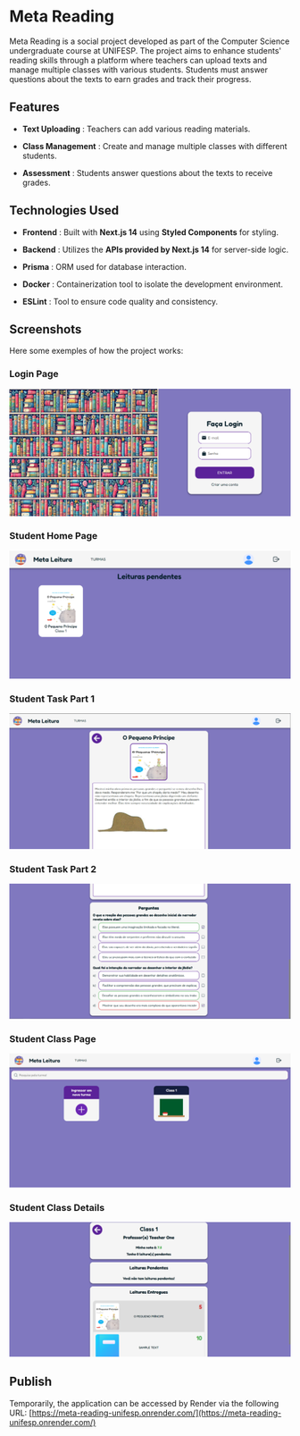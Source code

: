 # Meta Reading 

Meta Reading is a social project developed as part of the Computer Science undergraduate course at UNIFESP. The project aims to enhance students' reading skills through a platform where teachers can upload texts and manage multiple classes with various students. Students must answer questions about the texts to earn grades and track their progress.

## Features 
 
- **Text Uploading** : Teachers can add various reading materials.
 
- **Class Management** : Create and manage multiple classes with different students.
 
- **Assessment** : Students answer questions about the texts to receive grades.

## Technologies Used 
 
- **Frontend** : Built with **Next.js 14**  using **Styled Components**  for styling.
 
- **Backend** : Utilizes the **APIs provided by Next.js 14**  for server-side logic.
 
- **Prisma** : ORM used for database interaction.
 
- **Docker** : Containerization tool to isolate the development environment.
 
- **ESLint** : Tool to ensure code quality and consistency.

## Screenshots

Here some exemples of how the project works:

### Login Page
![Login Page](./docs/demo1.png)

### Student Home Page
![Student Home Page](./docs/demo2.png)

### Student Task Part 1
![Student Task Part 1](./docs/demo3.png)

### Student Task Part 2
![Student Task Part 2](./docs/demo4.png)

### Student Class Page
![Student Class Page](./docs/demo5.png)

### Student Class Details
![Student Class Details](./docs/demo6.png)

## Publish

Temporarily, the application can be accessed by Render via the following URL:
[https://meta-reading-unifesp.onrender.com/](https://meta-reading-unifesp.onrender.com/)
